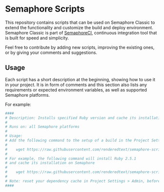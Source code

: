 # Semaphore Scripts

This repository contains scripts that can be used on Semaphore Classic to extend the functionality and customize the build and deploy environment. Semaphore Classic is part of [SemaphoreCI](https://semaphoreci.com), continuous integration tool that is built for speed and simplicity.

Feel free to contribute by adding new scripts, improving the existing ones, or by giving your comments and suggestions.

## Usage

Each script has a short description at the beginning, showing how to use it in your project. It is in form of comments and this section also lists any requirements or expected environment variables, as well as supported Semaphore platforms.

For example:

```bash
####
# Description: Installs specified Ruby version and cache its installation on Semaphore
#
# Runs on: all Semaphore platforms
#
# Usage:
# Add the following command to the setup of a build in the Project Settings
#
#    wget https://raw.githubusercontent.com/renderedtext/semaphore-scripts/master/ruby_setup.sh && bash ruby_setup.sh <ruby-version>
#
# For example, the following command will install Ruby 2.5.1
# and cache its installation on Semaphore
#
#    wget https://raw.githubusercontent.com/renderedtext/semaphore-scripts/master/ruby_setup.sh && bash ruby_setup.sh 2.5.1
#
# Note: reset your dependency cache in Project Settings > Admin, before running this script
####
```
